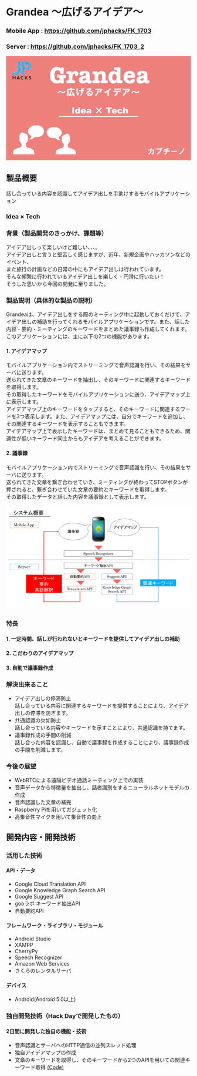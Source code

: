 # Grandea ～広げるアイデア～

### Mobile App : https://github.com/jphacks/FK_1703  
  
### Server : https://github.com/jphacks/FK_1703_2  
  
[![Grandea](/img/top.png)](https://www.youtube.com/channel/UC4PtjOfZTbVp9DwtJv82Lzg)

## 製品概要
話し合っている内容を認識してアイデア出しを手助けするモバイルアプリケーション

### Idea × Tech

### 背景（製品開発のきっかけ、課題等）
アイデア出しって楽しいけど難しい、、、。  
アイデア出しと言うと堅苦しく感じますが、近年、新規企画やハッカソンなどのイベント、  
また旅行の計画などの日常の中にもアイデア出しは行われています。  
そんな頻繁に行われているアイデア出しを楽しく・円滑に行いたい！  
そうした思いから今回の開発に至りました。

### 製品説明（具体的な製品の説明）
Grandeaは、アイデア出しをする際のミーティング中に起動しておくだけで、アイデア出しの補助を行ってくれるモバイルアプリケーションです。また、話した内容・要約・ミーティングのキーワードをまとめた議事録も作成してくれます。  
このアプリケーションには、主に以下の2つの機能があります。  

#### 1. アイデアマップ
モバイルアプリケーション内でストリーミングで音声認識を行い、その結果をサーバに送ります。  
送られてきた文章のキーワードを抽出し、そのキーワードに関連するキーワードを取得します。  
その取得したキーワードをモバイルアプリケーションに送り、アイデアマップ上に表示します。  
アイデアマップ上のキーワードをタップすると、そのキーワードに関連するワードを3つ表示します。また、アイデアマップには、自分でキーワードを追加し、その関連するキーワードを表示することもできます。  
アイデアマップ上で表示したキーワードは、まとめて見ることもできるため、関連性が低いキーワード同士からもアイデアを考えることができます。  

#### 2. 議事録
モバイルアプリケーション内でストリーミングで音声認識を行い、その結果をサーバに送ります。  
送られてきた文章を繋ぎ合わせていき、ミーティングが終わってSTOPボタンが押されると、繋ぎ合わせていた文章の要約とキーワードを取得します。  
その取得したデータと話した内容を議事録として表示します。  

![システムフロー](/img/flow.png)

### 特長

#### 1. 一定時間、話しが行われないとキーワードを提供してアイデア出しの補助

#### 2. こだわりのアイデアマップ  

#### 3. 自動で議事録作成  

### 解決出来ること
* アイデア出しの停滞防止  
話し合っている内容に関連するキーワードを提供することにより、アイデア出しの停滞を防ぎます。  
* 共通認識の欠如防止  
話し合っている内容やキーワードを示すことにより、共通認識を持てます。  
* 議事録作成の手間の削減  
話し合った内容を認識し、自動で議事録を作成することにより、議事録作成の手間を削減します。  

### 今後の展望
* WebRTCによる遠隔ビデオ通話ミーティング上での実装  
* 音声データから特徴量を抽出し、話者識別をするニューラルネットモデルの作成  
* 音声認識した文章の補完  
* Raspberry Piを用いてガジェット化  
* 高集音性マイクを用いて集音性の向上  

## 開発内容・開発技術
### 活用した技術
#### API・データ
* Google Cloud Translation API
* Google Knowledge Graph Search API
* Google Suggest API
* gooラボ キーワード抽出API
* 自動要約API

#### フレームワーク・ライブラリ・モジュール
* Android Studio
* XAMPP
* CherryPy
* Speech Recognizer
* Amazon Web Services
* さくらのレンタルサーバ

#### デバイス
* Android(Android 5.0以上)

### 独自開発技術（Hack Dayで開発したもの）
#### 2日間に開発した独自の機能・技術  
* 音声認識とサーバへのHTTP通信の並列スレッド処理  
* 独自アイデアマップの作成
* 文章のキーワードを取得し、そのキーワードから2つのAPIを用いての関連キーワード取得 [(Code)](https://github.com/jphacks/FK_1703_2/blob/master/relation_char.php "relation_char.php")  

